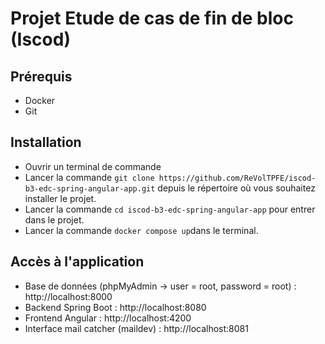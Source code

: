 # Projet Etude de cas de fin de bloc (Iscod)

## Prérequis

- Docker
- Git

## Installation

- Ouvrir un terminal de commande
- Lancer la commande ```git clone https://github.com/ReVolTPFE/iscod-b3-edc-spring-angular-app.git``` depuis le répertoire où vous souhaitez installer le projet.
- Lancer la commande ```cd iscod-b3-edc-spring-angular-app``` pour entrer dans le projet.
- Lancer la commande ```docker compose up```dans le terminal.


## Accès à l'application

- Base de données (phpMyAdmin -> user = root, password = root) : http://localhost:8000
- Backend Spring Boot : http://localhost:8080
- Frontend Angular : http://localhost:4200
- Interface mail catcher (maildev) : http://localhost:8081